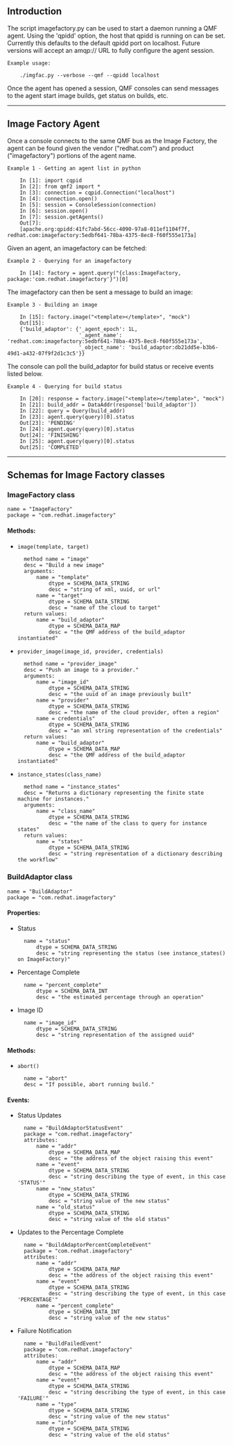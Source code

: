 ## Introduction ##

The script imagefactory.py can be used to start a daemon running a QMF agent.  Using the 'qpidd' option, the host that qpidd is running on can be set.  Currently this defaults to the default qpidd port on localhost.  Future versions will accept an amqp:// URL to fully configure the agent session.

	Example usage:
	
		./imgfac.py --verbose --qmf --qpidd localhost

Once the agent has opened a session, QMF consoles can send messages to the agent start image builds, get status on builds, etc.

---

## Image Factory Agent ##

Once a console connects to the same QMF bus as the Image Factory, the agent can be found given the vendor ("redhat.com") and product ("imagefactory") portions of the agent name.  

	Example 1 - Getting an agent list in python
	
		In [1]: import cqpid
		In [2]: from qmf2 import *
		In [3]: connection = cqpid.Connection("localhost")
		In [4]: connection.open()
		In [5]: session = ConsoleSession(connection)
		In [6]: session.open()
		In [7]: session.getAgents()
		Out[7]: 
		[apache.org:qpidd:41fc7abd-56cc-4090-97a8-011ef1104f7f, redhat.com:imagefactory:5edbf641-78ba-4375-8ec8-f60f555e173a]
		
Given an agent, an imagefactory can be fetched:

	Example 2 - Querying for an imagefactory
	
		In [14]: factory = agent.query("{class:ImageFactory, package:'com.redhat.imagefactory'}")[0]
		
The imagefactory can then be sent a message to build an image:

	Example 3 - Building an image
	
		In [15]: factory.image("<template></template>", "mock")
		Out[15]: 
		{'build_adaptor': {'_agent_epoch': 1L,
		                   '_agent_name': 'redhat.com:imagefactory:5edbf641-78ba-4375-8ec8-f60f555e173a',
		                   '_object_name': 'build_adaptor:db21dd5e-b3b6-49d1-a432-07f9f2d1c3c5'}}
		
The console can poll the build_adaptor for build status or receive events listed below.

	Example 4 - Querying for build status
	
		In [20]: response = factory.image("<template></template>", "mock")
		In [21]: build_addr = DataAddr(response['build_adaptor'])
		In [22]: query = Query(build_addr)
		In [23]: agent.query(query)[0].status
		Out[23]: 'PENDING'
		In [24]: agent.query(query)[0].status
		Out[24]: 'FINISHING'
		In [25]: agent.query(query)[0].status
		Out[25]: 'COMPLETED'
		
---
## Schemas for Image Factory classes ##

### ImageFactory class ###
    name = "ImageFactory"
    package = "com.redhat.imagefactory"
#### Methods: ####
* `image(template, target)`
        
        method name = "image"
        desc = "Build a new image"
        arguments:
            name = "template"
                dtype = SCHEMA_DATA_STRING
                desc = "string of xml, uuid, or url"
            name = "target"
                dtype = SCHEMA_DATA_STRING
                desc = "name of the cloud to target"
        return values:
            name = "build_adaptor"
                dtype = SCHEMA_DATA_MAP
                desc = "the QMF address of the build_adaptor instantiated"

* `provider_image(image_id, provider, credentials)`
        
        method name = "provider_image"
        desc = "Push an image to a provider."
        arguments:
            name = "image_id"
                dtype = SCHEMA_DATA_STRING
                desc = "the uuid of an image previously built"
            name = "provider"
                dtype = SCHEMA_DATA_STRING
                desc = "the name of the cloud provider, often a region"
            name = credentials"
                dtype = SCHEMA_DATA_STRING
                desc = "an xml string representation of the credentials"
        return values:
            name = "build_adaptor"
                dtype = SCHEMA_DATA_MAP
                desc = "the QMF address of the build_adaptor instantiated"

* `instance_states(class_name)`
        
        method name = "instance_states"
        desc = "Returns a dictionary representing the finite state machine for instances."
        arguments:
            name = "class_name"
                dtype = SCHEMA_DATA_STRING
                desc = "the name of the class to query for instance states"
        return values:
            name = "states"
                dtype = SCHEMA_DATA_STRING
                desc = "string representation of a dictionary describing the workflow"
    
### BuildAdaptor class ###
    name = "BuildAdaptor"
    package = "com.redhat.imagefactory"

#### Properties: ####
* Status
        
        name = "status"
            dtype = SCHEMA_DATA_STRING
            desc = "string representing the status (see instance_states() on ImageFactory)"
* Percentage Complete
        
        name = "percent_complete"
            dtype = SCHEMA_DATA_INT
            desc = "the estimated percentage through an operation"
* Image ID
        
        name = "image_id"
            dtype = SCHEMA_DATA_STRING
            desc = "string representation of the assigned uuid"

#### Methods: ####
* `abort()`
        
        name = "abort"
        desc = "If possible, abort running build."

#### Events: ####
* Status Updates
        
        name = "BuildAdaptorStatusEvent"
        package = "com.redhat.imagefactory"
        attributes:
            name = "addr"
                dtype = SCHEMA_DATA_MAP
                desc = "the address of the object raising this event"
            name = "event"
                dtype = SCHEMA_DATA_STRING
                desc = "string describing the type of event, in this case 'STATUS'"
            name = "new_status"
                dtype = SCHEMA_DATA_STRING
                desc = "string value of the new status"
            name = "old_status"
                dtype = SCHEMA_DATA_STRING
                desc = "string value of the old status"
        
* Updates to the Percentage Complete
        
        name = "BuildAdaptorPercentCompleteEvent"
        package = "com.redhat.imagefactory"
        attributes:
            name = "addr"
                dtype = SCHEMA_DATA_MAP
                desc = "the address of the object raising this event"
            name = "event"
                dtype = SCHEMA_DATA_STRING
                desc = "string describing the type of event, in this case 'PERCENTAGE'"
            name = "percent_complete"
                dtype = SCHEMA_DATA_INT
                desc = "string value of the new status"
        
* Failure Notification
        
        name = "BuildFailedEvent"
        package = "com.redhat.imagefactory"
        attributes:
            name = "addr"
                dtype = SCHEMA_DATA_MAP
                desc = "the address of the object raising this event"
            name = "event"
                dtype = SCHEMA_DATA_STRING
                desc = "string describing the type of event, in this case 'FAILURE'"
            name = "type"
                dtype = SCHEMA_DATA_STRING
                desc = "string value of the new status"
            name = "info"
                dtype = SCHEMA_DATA_STRING
                desc = "string value of the old status"

